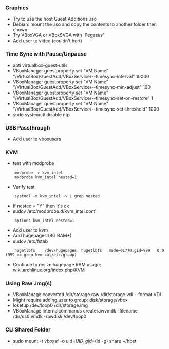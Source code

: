 ### Graphics
- Try to use the host Guest Additions .iso
- Debian: mount the .iso and copy the contents to another folder then chown
- Try VBoxVGA or VBoxSVGA with 'Pegasus'
- Add user to video (couldn't hurt)

### Time Sync with Pause/Unpause
- apti virtualbox-guest-utils
- VBoxManager guestproperty set "VM Name" "/VirtualBox/GuestAdd/VBoxService/--timesync-interval" 10000
- VBoxManager guestproperty set "VM Name" "/VirtualBox/GuestAdd/VBoxService/--timesync-min-adjust" 100
- VBoxManager guestproperty set "VM Name" "/VirtualBox/GuestAdd/VBoxService/--timesync-set-on-restore" 1
- VBoxManager guestproperty set "VM Name" "/VirtualBox/GuestAdd/VBoxService/--timesync-set-threshold" 1000
- sudo systemctl disable ntp

### USB Passthrough
- Add user to vboxusers

### KVM
- test with modprobe
```
    modprobe -r kvm_intel
    modprobe kvm_intel nested=1
```
- Verify test
```
    systool -m kvm_intel -v | grep nested
```
- If nested = "Y" then it's ok
- sudov /etc/modprobe.d/kvm_intel.conf
```
    options kvm_intel nested=1
```
- Add user to kvm
- Add hugepages (8G RAM+)
- sudov /etc/fstab
```
    hugetlbfs    /dev/hugepages  hugetlbfs   mode=01770.gid=999   0 0 (999 == grep kvm cat/etc/group)
```
- Continue to resize hugepage RAM usage: wiki.archlinux.org/index.php/KVM

### Using Raw .img(s)
- VBoxManage convertdd /dir/storage.raw /dir/storage.vdi --format VDI
- Might require adding user to group: disk/storage/vbox
- losetup /dev/loop0 /dir/storage.img
- VBoxManage internalcommands createrawvmdk -filename /dir/usb.vmdk -rawdisk /dev/loop0

### CLI Shared Folder
- sudo mount -t vboxsf -o uid=$UID,gid=$(id -g) share ~/host
